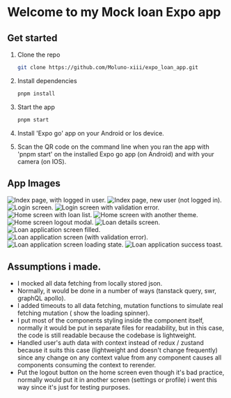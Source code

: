 # Welcome to my Mock loan Expo app

## Get started

1. Clone the repo

   ```bash
   git clone https://github.com/Moluno-xiii/expo_loan_app.git
   ```

2. Install dependencies

   ```bash
   pnpm install
   ```

3. Start the app

   ```bash
   pnpm start
   ```

4. Install 'Expo go' app on your Android or Ios device.
5. Scan the QR code on the command line when you ran the app with 'pnpm start' on the installed Expo go app (on Android) and with your camera (on IOS).

## App Images

![Index page, with logged in user.](./readme_images/index_page1.jpg)
![Index page, new user (not logged in).](./readme_images/index_page2.jpg)
![Login screen.](./readme_images/login_screen.jpg)
![Login screen with validation error.](./readme_images/login_screen_validation_error.jpg)
![Home screen with loan list.](./readme_images/home_screen.jpg)
![Home screen with another theme.](./readme_images/home_screen_themed.jpg)
![Home screen logout modal.](./readme_images/home_screen_logout_modal.jpg)
![Loan details screen.](./readme_images/loan_details_screen.jpg)
![Loan application screen filled.](./readme_images/loan_details_screen_2.jpg)
![Loan application screen (with validation error).](./readme_images/loan_details_screen_validation_error.jpg)
![Loan application screen loading state.](./readme_images/loan_details_screen_loading_state.jpg)
![Loan application success toast.](./readme_images/loan_application_success.jpg)

## Assumptions i made.

- I mocked all data fetching from locally stored json.
- Normally, it would be done in a number of ways (tanstack query, swr, graphQL apollo).
- I added timeouts to all data fetching, mutation functions to simulate real fetching mutation ( show the loading spinner).
- I put most of the components styling inside the component itself, normally it would be put in separate files for readability, but in this case, the code is still readable because the codebase is lightweight.
- Handled user's auth data with context instead of redux / zustand because it suits this case (lightweight and doesn't change frequently) since any change on any context value from any component causes all components consuming the context to rerender.
- Put the logout button on the home screen even though it's bad practice, normally would put it in another screen (settings or profile) i went this way since it's just for testing purposes.
